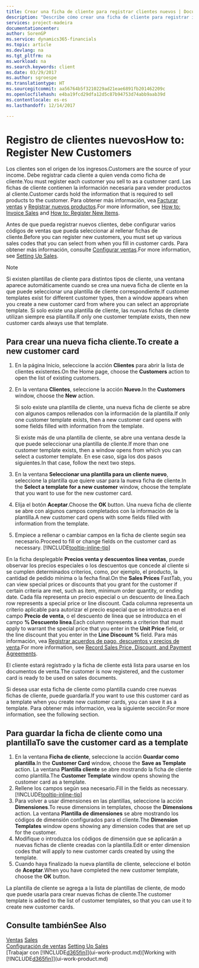```yaml
---
title: Crear una ficha de cliente para registrar clientes nuevos | Documentos de Microsoft
description: "Describe cómo crear una ficha de cliente para registrar información acerca de cada cliente nuevo o existente a los que venda productos."
services: project-madeira
documentationcenter: 
author: SorenGP
ms.service: dynamics365-financials
ms.topic: article
ms.devlang: na
ms.tgt_pltfrm: na
ms.workload: na
ms.search.keywords: client
ms.date: 03/29/2017
ms.author: sgroespe
ms.translationtype: HT
ms.sourcegitcommit: aa56764b5f3210229ad21eae6891fb201462209c
ms.openlocfilehash: e4ba19fcd29dfa12d5c87b94753d74abb9aab39d
ms.contentlocale: es-es
ms.lasthandoff: 12/14/2017

---
```

# <a name="how-to-register-new-customers"></a><span data-ttu-id="b0aca-103">Registro de clientes nuevos</span><span class="sxs-lookup"><span data-stu-id="b0aca-103">How to: Register New Customers</span></span>
<span data-ttu-id="b0aca-104">Los clientes son el origen de los ingresos.</span><span class="sxs-lookup"><span data-stu-id="b0aca-104">Customers are the source of your income.</span></span> <span data-ttu-id="b0aca-105">Debe registrar cada cliente a quien venda como ficha de cliente.</span><span class="sxs-lookup"><span data-stu-id="b0aca-105">You must register each customer you sell to as a customer card.</span></span> <span data-ttu-id="b0aca-106">Las fichas de cliente contienen la información necesaria para vender productos al cliente.</span><span class="sxs-lookup"><span data-stu-id="b0aca-106">Customer cards hold the information that is required to sell products to the customer.</span></span> <span data-ttu-id="b0aca-107">Para obtener más información, vea [Facturar ventas](sales-how-invoice-sales.md) y [Registrar nuevos productos](inventory-how-register-new-items.md).</span><span class="sxs-lookup"><span data-stu-id="b0aca-107">For more information, see [How to: Invoice Sales](sales-how-invoice-sales.md) and [How to: Register New Items](inventory-how-register-new-items.md).</span></span>  

<span data-ttu-id="b0aca-108">Antes de que pueda registrar nuevos clientes, debe configurar varios códigos de ventas que pueda seleccionar al rellenar fichas de cliente.</span><span class="sxs-lookup"><span data-stu-id="b0aca-108">Before you can register new customers, you must set up various sales codes that you can select from when you fill in customer cards.</span></span> <span data-ttu-id="b0aca-109">Para obtener más información, consulte [Configurar ventas](sales-setup-sales.md).</span><span class="sxs-lookup"><span data-stu-id="b0aca-109">For more information, see [Setting Up Sales](sales-setup-sales.md).</span></span>

> [!NOTE]  
>   <span data-ttu-id="b0aca-110">Si existen plantillas de cliente para distintos tipos de cliente, una ventana aparece automáticamente cuando se crea una nueva ficha de cliente en la que puede seleccionar una plantilla de cliente correspondiente.</span><span class="sxs-lookup"><span data-stu-id="b0aca-110">If customer templates exist for different customer types, then a window appears when you create a new customer card from where you can select an appropriate template.</span></span> <span data-ttu-id="b0aca-111">Si solo existe una plantilla de cliente, las nuevas fichas de cliente utilizan siempre esa plantilla.</span><span class="sxs-lookup"><span data-stu-id="b0aca-111">If only one customer template exists, then new customer cards always use that template.</span></span>

## <a name="to-create-a-new-customer-card"></a><span data-ttu-id="b0aca-112">Para crear una nueva ficha cliente.</span><span class="sxs-lookup"><span data-stu-id="b0aca-112">To create a new customer card</span></span>
1. <span data-ttu-id="b0aca-113">En la página Inicio, seleccione la acción **Clientes** para abrir la lista de clientes existentes.</span><span class="sxs-lookup"><span data-stu-id="b0aca-113">On the Home page, choose the **Customers** action to open the list of existing customers.</span></span>  
2. <span data-ttu-id="b0aca-114">En la ventana **Clientes**, seleccione la acción **Nuevo**.</span><span class="sxs-lookup"><span data-stu-id="b0aca-114">In the **Customers** window, choose the **New** action.</span></span>

    <span data-ttu-id="b0aca-115">Si solo existe una plantilla de cliente, una nueva ficha de cliente se abre con algunos campos rellenados con la información de la plantilla.</span><span class="sxs-lookup"><span data-stu-id="b0aca-115">If only one customer template exists, then a new customer card opens with some fields filled with information from the template.</span></span>

    <span data-ttu-id="b0aca-116">Si existe más de una plantilla de cliente, se abre una ventana desde la que puede seleccionar una plantilla de cliente.</span><span class="sxs-lookup"><span data-stu-id="b0aca-116">If more than one customer template exists, then a window opens from which you can select a customer template.</span></span> <span data-ttu-id="b0aca-117">En ese caso, siga los dos pasos siguientes.</span><span class="sxs-lookup"><span data-stu-id="b0aca-117">In that case, follow the next two steps.</span></span>
3. <span data-ttu-id="b0aca-118">En la ventana **Seleccionar una plantilla para un cliente nuevo**, seleccione la plantilla que quiere usar para la nueva ficha de cliente.</span><span class="sxs-lookup"><span data-stu-id="b0aca-118">In the **Select a template for a new customer** window, choose the template that you want to use for the new customer card.</span></span>
4. <span data-ttu-id="b0aca-119">Elija el botón **Aceptar**.</span><span class="sxs-lookup"><span data-stu-id="b0aca-119">Choose the **OK** button.</span></span> <span data-ttu-id="b0aca-120">Una nueva ficha de cliente se abre con algunos campos completados con la información de la plantilla.</span><span class="sxs-lookup"><span data-stu-id="b0aca-120">A new customer card opens with some fields filled with information from the template.</span></span>  
5. <span data-ttu-id="b0aca-121">Empiece a rellenar o cambiar campos en la ficha de cliente según sea necesario.</span><span class="sxs-lookup"><span data-stu-id="b0aca-121">Proceed to fill or change fields on the customer card as necessary.</span></span> [!INCLUDE[tooltip-inline-tip](includes/tooltip-inline-tip_md.md)]

<span data-ttu-id="b0aca-122">En la ficha desplegable **Precios venta y descuentos línea ventas**, puede observar los precios especiales o los descuentos que concede al cliente si se cumplen determinados criterios, como, por ejemplo, el producto, la cantidad de pedido mínima o la fecha final.</span><span class="sxs-lookup"><span data-stu-id="b0aca-122">On the **Sales Prices** FastTab, you can view special prices or discounts that you grant for the customer if certain criteria are met, such as item, minimum order quantity, or ending date.</span></span> <span data-ttu-id="b0aca-123">Cada fila representa un precio especial o un descuento de línea.</span><span class="sxs-lookup"><span data-stu-id="b0aca-123">Each row represents a special price or line discount.</span></span> <span data-ttu-id="b0aca-124">Cada columna representa un criterio aplicable para autorizar el precio especial que se introduzca en el campo **Precio de venta**, o el descuento de línea que se introduzca en el campo **% Descuento línea**.</span><span class="sxs-lookup"><span data-stu-id="b0aca-124">Each column represents a criterion that must apply to warrant the special price that you enter in the **Unit Price** field, or the line discount that you enter in the **Line Discount %** field.</span></span> <span data-ttu-id="b0aca-125">Para más información, vea [Registrar acuerdos de pago, descuentos y precios de venta](sales-how-record-sales-price-discount-payment-agreements.md).</span><span class="sxs-lookup"><span data-stu-id="b0aca-125">For more information, see [Record Sales Price, Discount, and Payment Agreements](sales-how-record-sales-price-discount-payment-agreements.md).</span></span>

<span data-ttu-id="b0aca-126">El cliente estará registrado y la ficha de cliente está lista para usarse en los documentos de venta.</span><span class="sxs-lookup"><span data-stu-id="b0aca-126">The customer is now registered, and the customer card is ready to be used on sales documents.</span></span>

<span data-ttu-id="b0aca-127">Si desea usar esta ficha de cliente como plantilla cuando cree nuevas fichas de cliente, puede guardarla.</span><span class="sxs-lookup"><span data-stu-id="b0aca-127">If you want to use this customer card as a template when you create new customer cards, you can save it as a template.</span></span> <span data-ttu-id="b0aca-128">Para obtener más información, vea la siguiente sección:</span><span class="sxs-lookup"><span data-stu-id="b0aca-128">For more information, see the following section.</span></span>

## <a name="to-save-the-customer-card-as-a-template"></a><span data-ttu-id="b0aca-129">Para guardar la ficha de cliente como una plantilla</span><span class="sxs-lookup"><span data-stu-id="b0aca-129">To save the customer card as a template</span></span>
1. <span data-ttu-id="b0aca-130">En la ventana **Ficha de cliente**, seleccione la acción **Guardar como plantilla**.</span><span class="sxs-lookup"><span data-stu-id="b0aca-130">In the **Customer Card** window, choose the **Save as Template** action.</span></span> <span data-ttu-id="b0aca-131">La ventana **Plantilla cliente** se abre mostrando la ficha de cliente como plantilla.</span><span class="sxs-lookup"><span data-stu-id="b0aca-131">The **Customer Template** window opens showing the customer card as a template.</span></span>
2. <span data-ttu-id="b0aca-132">Rellene los campos según sea necesario.</span><span class="sxs-lookup"><span data-stu-id="b0aca-132">Fill in the fields as necessary.</span></span> [!INCLUDE[tooltip-inline-tip](includes/tooltip-inline-tip_md.md)]
3. <span data-ttu-id="b0aca-133">Para volver a usar dimensiones en las plantillas, seleccione la acción **Dimensiones**.</span><span class="sxs-lookup"><span data-stu-id="b0aca-133">To reuse dimensions in templates, choose the **Dimensions** action.</span></span> <span data-ttu-id="b0aca-134">La ventana **Plantilla de dimensiones** se abre mostrando los códigos de dimensión configurados para el cliente.</span><span class="sxs-lookup"><span data-stu-id="b0aca-134">The **Dimension Templates** window opens showing any dimension codes that are set up for the customer.</span></span>
4. <span data-ttu-id="b0aca-135">Modifique o introduzca los códigos de dimensión que se aplicarán a nuevas fichas de cliente creadas con la plantilla.</span><span class="sxs-lookup"><span data-stu-id="b0aca-135">Edit or enter dimension codes that will apply to new customer cards created by using the template.</span></span>  
5. <span data-ttu-id="b0aca-136">Cuando haya finalizado la nueva plantilla de cliente, seleccione el botón de **Aceptar**.</span><span class="sxs-lookup"><span data-stu-id="b0aca-136">When you have completed the new customer template, choose the **OK** button.</span></span>

<span data-ttu-id="b0aca-137">La plantilla de cliente se agrega a la lista de plantillas de cliente, de modo que puede usarla para crear nuevas fichas de cliente.</span><span class="sxs-lookup"><span data-stu-id="b0aca-137">The customer template is added to the list of customer templates, so that you can use it to create new customer cards.</span></span>

## <a name="see-also"></a><span data-ttu-id="b0aca-138">Consulte también</span><span class="sxs-lookup"><span data-stu-id="b0aca-138">See Also</span></span>
<span data-ttu-id="b0aca-139">[Ventas](sales-manage-sales.md)  </span><span class="sxs-lookup"><span data-stu-id="b0aca-139">[Sales](sales-manage-sales.md)  </span></span>  
<span data-ttu-id="b0aca-140">[Configuración de ventas](sales-setup-sales.md)  </span><span class="sxs-lookup"><span data-stu-id="b0aca-140">[Setting Up Sales](sales-setup-sales.md)  </span></span>  
<span data-ttu-id="b0aca-141">[Trabajar con [!INCLUDE[d365fin](includes/d365fin_md.md)]](ui-work-product.md)</span><span class="sxs-lookup"><span data-stu-id="b0aca-141">[Working with [!INCLUDE[d365fin](includes/d365fin_md.md)]](ui-work-product.md)</span></span>

